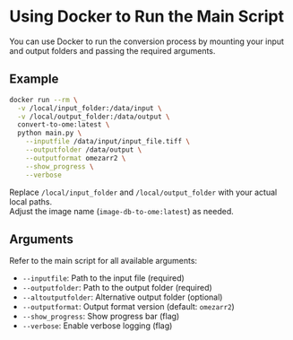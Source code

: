 # Using Docker to Run the Main Script

You can use Docker to run the conversion process by mounting your input and output folders and passing the required arguments.

## Example

```sh
docker run --rm \
  -v /local/input_folder:/data/input \
  -v /local/output_folder:/data/output \
  convert-to-ome:latest \
  python main.py \
    --inputfile /data/input/input_file.tiff \
    --outputfolder /data/output \
    --outputformat omezarr2 \
    --show_progress \
    --verbose
```

Replace `/local/input_folder` and `/local/output_folder` with your actual local paths.  
Adjust the image name (`image-db-to-ome:latest`) as needed.

## Arguments

Refer to the main script for all available arguments:

- `--inputfile`: Path to the input file (required)
- `--outputfolder`: Path to the output folder (required)
- `--altoutputfolder`: Alternative output folder (optional)
- `--outputformat`: Output format version (default: `omezarr2`)
- `--show_progress`: Show progress bar (flag)
- `--verbose`: Enable verbose logging (flag)

